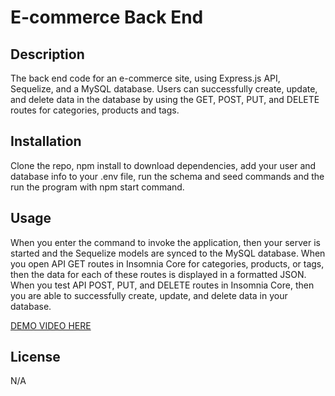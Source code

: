 # E-commerce Back End

## Description

The back end code for an e-commerce site, using Express.js API, Sequelize, and a MySQL database. Users can successfully create, update, and delete data in the database by using the GET, POST, PUT, and DELETE routes for categories, products and tags.

## Installation

Clone the repo, npm install to download dependencies, add your user and database info to your .env file, run the schema and seed commands and the run the program with npm start command.

## Usage

When you enter the command to invoke the application, then your server is started and the Sequelize models are synced to the MySQL database.
When you open API GET routes in Insomnia Core for categories, products, or tags, then the data for each of these routes is displayed in a formatted JSON.
When you test API POST, PUT, and DELETE routes in Insomnia Core, then you are able to successfully create, update, and delete data in your database.

[DEMO VIDEO HERE](https://drive.google.com/file/d/1V8PZSp44P9RJLv5nIqsPZYAjkQFi5mfX/view?usp=sharing)

## License

N/A
